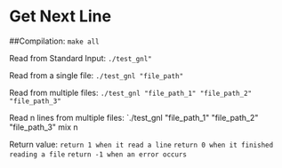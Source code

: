 # Get Next Line

##Compilation:
`make all`

Read from Standard Input:
`./test_gnl"`

Read from a single file:
`./test_gnl "file_path"`

Read from multiple files:
`./test_gnl "file_path_1" "file_path_2" "file_path_3"`

Read n lines from multiple files:
`./test_gnl "file_path_1" "file_path_2" "file_path_3" mix n

Return value:
`return 1 when it read a line`
`return 0 when it finished reading a file`
`return -1 when an error occurs`
